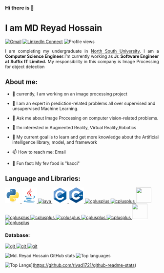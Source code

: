 ### Hi there is 👋
# I am MD Reyad Hossain
[![Gmail](https://img.shields.io/badge/%20-Send%20Mail-black?color=14171A&labelColor=ef5350&logo=gmail&logoColor=ffffff)](mailto:md.reyadhossain@northsouth.edu)
[![LinkedIn Connect](https://img.shields.io/badge/%20-Connect-black?color=14171A&labelColor=212121&logo=linkedin&logoColor=ffffff)](https://www.linkedin.com/in//)
![Profile views](https://gpvc.arturio.dev/riyad1721)
<p align="justify">
  I am completing my undergraduate in <a href="http://www.northsouth.edu/" target="_blank">North South University</a>. I am a <b>Computer Science Engineer</b>.I’m currently working as <b>Jr. Software Engineer at Suffix IT Limited.</b> My responsibility in this company is Image Processing  for object detection
</p>
<h2 align="left">About me:</h2>

- 🔭 currently, I am working on an image processing project 

- 📄  I am an expert in prediction-related problems all over supervised and unsupervised Machine Learning.

- 💬 Ask me about Image Processing on computer vision-related problems.

- 🔧  I’m interested in Augmented Reality, Virtual Reality,Robotics

- 🎯 My current goal is to learn and get more knowledge about the Artificial intelligence library, model, and framework

- 📫 How to reach me: Email

- 🎨 Fun fact: My fev food is "kacci"

 
<h2 align="left">Language and Libraries:</h2>
<p align="left"> 
<a href="https://www.python.org" target="_blank" rel="noreferrer"> <img src="https://raw.githubusercontent.com/devicons/devicon/master/icons/python/python-original.svg" alt="python" width="50" height="50"/> </a>
<a href="https://www.java.com" target="_blank" rel="noreferrer"> <img src="https://raw.githubusercontent.com/devicons/devicon/master/icons/java/java-original.svg" alt="java" width="50" height="50"/> </a>
<a href="https://www.w3schools.com/" target="_blank" rel="noreferrer"> <img src="https://www.vectorlogo.zone/logos/javascript/javascript-icon.svg" alt="java" width="50" height="50"/> </a>
<a href="https://www.cprogramming.com/" target="_blank" rel="noreferrer"> <img src="https://raw.githubusercontent.com/devicons/devicon/master/icons/c/c-original.svg" alt="c" width="50" height="50"/> </a> 
<a href="https://www.w3schools.com/cpp/" target="_blank" rel="noreferrer"> <img src="https://raw.githubusercontent.com/devicons/devicon/master/icons/cplusplus/cplusplus-original.svg" alt="cplusplus" width="50" height="50"/> </a>
<a href="https://scikit-learn.org/" target="_blank" rel="noreferrer"> <img src="https://upload.wikimedia.org/wikipedia/commons/0/05/Scikit_learn_logo_small.svg" alt="cplusplus" width="50" height="50"/> </a>
<a href="https://numpy.org/" target="_blank" rel="noreferrer"> <img src="https://www.vectorlogo.zone/logos/numpy/numpy-icon.svg" alt="cplusplus" width="50" height="50"/> </a>
<a href="https://pandas.pydata.org/" target="_blank" rel="noreferrer"> <img src="https://img.icons8.com/color/344/pandas.png" width="50" height="50"/> </a>
<a href="https://opencv.org/" target="_blank" rel="noreferrer"> <img src="https://www.vectorlogo.zone/logos/opencv/opencv-icon.svg" alt="cplusplus" width="50" height="50"/> </a>
<a href="https://pytorch.org/" target="_blank" rel="noreferrer"> <img src="https://www.vectorlogo.zone/logos/pytorch/pytorch-icon.svg" alt="cplusplus" width="50" height="50"/> </a>
<a href="https://www.tensorflow.org/" target="_blank" rel="noreferrer"> <img src="https://www.vectorlogo.zone/logos/tensorflow/tensorflow-icon.svg" alt="cplusplus" width="50" height="50"/> </a>
<a href="https://www.djangoproject.com/" target="_blank" rel="noreferrer"> <img src="https://cdn.worldvectorlogo.com/logos/django.svg" alt="cplusplus" width="50" height="50"/> </a>
<a href="https://nodejs.org/" target="_blank" rel="noreferrer"> <img src="https://nodejs.org/static/images/logo.svg" alt="cplusplus" width="50" height="50"/> </a>
<a href="https://reactjs.org/" target="_blank" rel="noreferrer"> <img src="https://www.vectorlogo.zone/logos/reactjs/reactjs-icon.svg" width="50" height="50"/> </a>
<a href="https://expressjs.com/" target="_blank" rel="noreferrer"> <img src="https://img.icons8.com/nolan/344/express-js.png" fill: #000; alt="cplusplus" width="50" height="50"/> </a>
</p>
<h3 align="left">Database:</h3>
<p align="left"> 
<a href="" target="_blank" rel="noreferrer"> <img src="https://www.vectorlogo.zone/logos/mongodb/mongodb-ar21.svg" alt="git" width="80" height="60"/> </a>
<a href="" target="_blank" rel="noreferrer"> <img src="https://www.vectorlogo.zone/logos/firebase/firebase-ar21.svg" alt="git" width="80" height="60"/> </a>
<a href="" target="_blank" rel="noreferrer"> <img src="https://cdn-icons-png.flaticon.com/512/2772/2772128.png" alt="git" width="50" height="50"/> </a>
</p>

![Md. Reyad Hossain GitHub stats](https://github-readme-stats.vercel.app/api?username=riyad1721&show_icons=true&theme=radical)
![Top languages](https://github-readme-stats.vercel.app/api/top-langs/?username=riyad1721&theme=dracula&layout=compact&hide_border=true)

![Top Langs](https://github-readme-stats.vercel.app/api/top-langs/?username=riyad1721&layout=compact)](https://github.com/riyad1721/github-readme-stats)
<!-- 
[![Top Langs](https://github-readme-stats.vercel.app/api/top-langs/?username=riyad1721&langs_count=8)](https://github.com/riyad1721/github-readme-stats)

![Top Langs](https://github-readme-stats.vercel.app/api/top-langs/?username=riyad1721&layout=compact)](https://github.com/riyad1721/github-readme-stats)

<code><img height="50" src="https://www.vectorlogo.zone/logos/arduino/arduino-ar21.svg"></code>
<code><img height="50" src="https://www.vectorlogo.zone/logos/visualstudio_code/visualstudio_code-ar21.svg"></code>
<code><img height="50" src="https://www.vectorlogo.zone/logos/android/android-ar21.svg"></code>
<code><img height="50" src="https://www.vectorlogo.zone/logos/w3_html5/w3_html5-ar21.svg"></code>
<code><img height="50" src="https://www.vectorlogo.zone/logos/firebase/firebase-ar21.svg"></code>
<code><img height="50" src="https://www.vectorlogo.zone/logos/java/java-ar21.svg"></code>
<code><img height="50" src="https://1.bp.blogspot.com/-bik6AotfT0M/X4R87hMVaqI/AAAAAAAAPws/JmmIww-SNscuR1MeW4_4wlrRT1SGXbNyQCLcBGAsYHQ/s0/AndroidStudio_logo.png"></code>
<code><img height="50" src="https://encrypted-tbn0.gstatic.com/images?q=tbn:ANd9GcQg0pUPeFmU007dovopz3IAqytqDyuUMsTcSw&usqp=CAU"></code>
<code><img height="50" src="https://encrypted-tbn0.gstatic.com/images?q=tbn:ANd9GcRLu4hqDuVksmXZDOL5GTs5F0CoRayE0Nzdyw&usqp=CAU"></code>
<code><img height="50" src="https://encrypted-tbn0.gstatic.com/images?q=tbn:ANd9GcRp97AbAfnOnQxMZKatdzXsWBauoFw72ip6iw&usqp=CAU"></code>
<code><img height="35" src="https://upload.wikimedia.org/wikipedia/commons/thumb/6/64/SketchUp_logo.svg/1200px-SketchUp_logo.svg.png"></code>
<code><img height="50" src="https://www.vectorlogo.zone/logos/github/github-ar21.svg"></code>
<code><img height="30" src="https://git-scm.com/images/logos/2color-lightbg@2x.png"></code>
<code><img height="40" src="https://content.instructables.com/ORIG/FN3/EKLM/HWL2BOAS/FN3EKLMHWL2BOAS.png?fit=bounds&frame=1&height=1024&width=1024&auto=webp&frame=1&height=300"></code>
<code><img height="50" src="https://cdn.iconscout.com/icon/free/png-512/c-programming-569564.png"></code>
<code><img height="50" src="https://upload.wikimedia.org/wikipedia/commons/thumb/3/3d/CSS.3.svg/1200px-CSS.3.svg.png"></code>
<code><img height="50" src="https://upload.wikimedia.org/wikipedia/commons/1/18/ISO_C%2B%2B_Logo.svg"></code>
<code><img height="50" src="https://encrypted-tbn0.gstatic.com/images?q=tbn:ANd9GcRqSyWN3NTgVt613TRMroNlh_t52vo3tbXW2A&usqp=CAU"></code>
<code><img height="50" src="https://cdn1.iconfinder.com/data/icons/adobe-3/512/Photoshop.png"></code>
<code><img height="50" src="https://zsyst.com/wp-content/uploads/2017/05/Adobe-Premiere-Pro-Logo.png"></code>
-->
